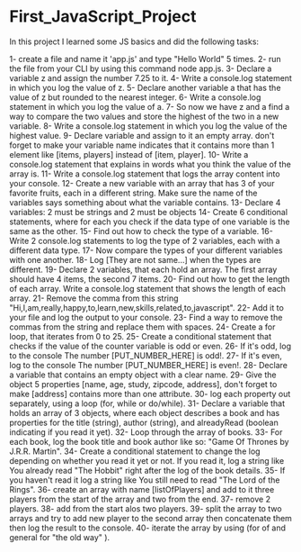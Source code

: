 # First_JavaScript_Project

In this project I learned some JS basics and did the following tasks:

1- create a file and name it 'app.js' and type "Hello World" 5 times. 
2- run the file from your CLI by using this command node app.js.
3- Declare a variable z and assign the number 7.25 to it.
4- Write a console.log statement in which you log the value of z.
5- Declare another variable a that has the value of z but rounded to the nearest integer.
6- Write a console.log statement in which you log the value of a.
7- So now we have z and a find a way to compare the two values and store the highest of the two in a new variable.
8- Write a console.log statement in which you log the value of the highest value.
9- Declare variable and assign to it an empty array. don't forget to make your variable name indicates that it contains more than 1 element like [items, players] instead of [item, player].
10- Write a console.log statement that explains in words what you think the value of the array is.
11- Write a console.log statement that logs the array content into your console.
12- Create a new variable with an array that has 3 of your favorite fruits, each in a different string. Make sure the name of the variables says something about what the variable contains.
13- Declare 4 variables: 2 must be strings and 2 must be objects
14- Create 6 conditional statements, where for each you check if the data type of one variable is the same as the other.
15- Find out how to check the type of a variable.
16- Write 2 console.log statements to log the type of 2 variables, each with a different data type.
17- Now compare the types of your different variables with one another.
18- Log [They are not same...] when the types are different.
19- Declare 2 variables, that each hold an array. The first array should have 4 items, the second 7 items.
20- Find out how to get the length of each array. Write a console.log statement that shows the length of each array.
21- Remove the comma from this string "Hi,I,am,really,happy,to,learn,new,skills,related,to,javascript".
22- Add it to your file and log the output to your console.
23- Find a way to remove the commas from the string and replace them with spaces.
24- Create a for loop, that iterates from 0 to 25.
25- Create a conditional statement that checks if the value of the counter variable is odd or even.
26- If it's odd, log to the console The number [PUT_NUMBER_HERE] is odd!.
27- If it's even, log to the console The number [PUT_NUMBER_HERE] is even!.
28- Declare a variable that contains an empty object with a clear name.
29- Give the object 5 properties [name, age, study, zipcode, address], don't forget to make [address] contains more than one attribute. 
30- log each property out separately, using a loop (for, while or do/while).
31- Declare a variable that holds an array of 3 objects, where each object describes a book and has properties for the title (string), author (string), and alreadyRead (boolean indicating if you read it yet).
32- Loop through the array of books.
33- For each book, log the book title and book author like so: "Game Of Thrones by J.R.R. Martin".
34- Create a conditional statement to change the log depending on whether you read it yet or not. If you read it, log a string like You already read "The Hobbit" right after the log of the book details.
35- If you haven't read it log a string like You still need to read "The Lord of the Rings".
36- create an array with name [listOfPlayers] and add to it three players from the start of the array and two from the end.
37- remove 2 players.
38- add from the start alos two players.
39- split the array to two arrays and try to add new player to the second array then concatenate them then log the result to the console. 
40- iterate the array by using (for of and general for "the old way" ).
